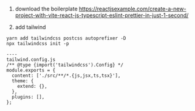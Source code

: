 1. download the boilerplate
   https://reactjsexample.com/create-a-new-project-with-vite-react-js-typescript-eslint-prettier-in-just-1-second/

2. add tailwind

```
yarn add tailwindcss postcss autoprefixer -D
npx tailwindcss init -p

----
tailwind.config.js
/** @type {import('tailwindcss').Config} */
module.exports = {
  content: ['./src/**/*.{js,jsx,ts,tsx}'],
  theme: {
    extend: {},
  },
  plugins: [],
};

```
